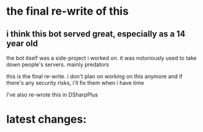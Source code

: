 # the final re-write of this

## i think this bot served great, especially as a 14 year old

the bot itself was a side-project i worked on. it was notoriously used to take down people's servers. mainly predators

this is the final re-write. i don't plan on working on this anymore and if there's any security risks, i'll fix them when i have time

I've also re-wrote this in DSharpPlus

# latest changes:

